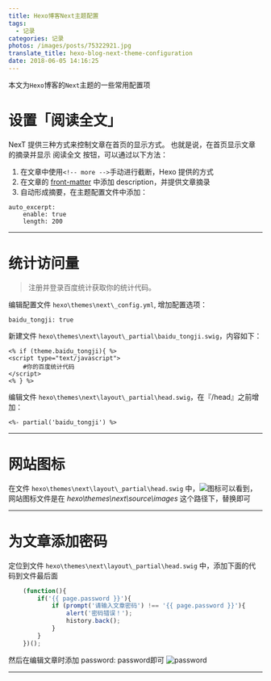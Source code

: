 ```yaml
---
title: Hexo博客Next主题配置
tags:
  - 记录
categories: 记录
photos: /images/posts/75322921.jpg
translate_title: hexo-blog-next-theme-configuration
date: 2018-06-05 14:16:25
---
```

本文为`Hexo`博客的`Next`主题的一些常用配置项
<!--more-->

# 设置「阅读全文」
NexT 提供三种方式来控制文章在首页的显示方式。 也就是说，在首页显示文章的摘录并显示 阅读全文 按钮，可以通过以下方法：
1. 在文章中使用`<!-- more -->`手动进行截断，Hexo 提供的方式
2. 在文章的 [front-matter](http://hexo.io/docs/front-matter.html) 中添加 description，并提供文章摘录
3. 自动形成摘要，在主题配置文件中添加：
```
auto_excerpt:
    enable: true
    length: 200
```
------

# 统计访问量
> 注册并登录百度统计获取你的统计代码。

编辑配置文件 `hexo\themes\next\_config.yml`, 增加配置选项：
``` :file:  hexo\themes\next\_config.yml
baidu_tongji: true
```
新建文件 `hexo\themes\next\layout\_partial\baidu_tongji.swig`，内容如下：
```
<% if (theme.baidu_tongji){ %>
<script type="text/javascript">
    #你的百度统计代码
</script>
<% } %>
```
编辑文件 `hexo\themes\next\layout\_partial\head.swig`，在『/head』之前增加：
```
<%- partial('baidu_tongji') %>
```
-----

# 网站图标
在文件 `hexo\themes\next\layout\_partial\head.swig` 中，![图标](/images/posts/22171672.jpg)可以看到，网站图标文件是在 *hexo\themes\next\source\images* 这个路径下，替换即可

-----

# 为文章添加密码
定位到文件 `hexo\themes\next\layout\_partial\head.swig` 中，添加下面的代码到文件最后面
```javascript
    (function(){
        if('{{ page.password }}'){
            if (prompt('请输入文章密码') !== '{{ page.password }}'){
                alert('密码错误！');
                history.back();
            }
        }
    })();
```
然后在编辑文章时添加 password: password即可
![password](/images/posts/67716877.jpg)

-----

